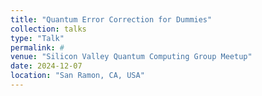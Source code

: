 ```yaml
---
title: "Quantum Error Correction for Dummies"
collection: talks
type: "Talk"
permalink: #
venue: "Silicon Valley Quantum Computing Group Meetup"
date: 2024-12-07
location: "San Ramon, CA, USA"
---
```

